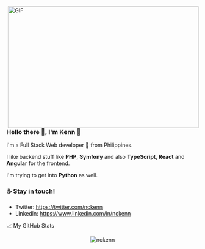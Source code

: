 <img align="right" alt="GIF" src="https://github.com/abhisheknaiidu/abhisheknaiidu/blob/master/code.gif?raw=true" width="500" height="320" />

### Hello there 👋, I'm Kenn 👱

I'm a Full Stack Web developer 🚀 from Philippines.

I like backend stuff like **PHP**, **Symfony** and also **TypeScript**, **React** and **Angular**  for the frontend.

I'm trying to get into **Python** as well.
  
### ☕ Stay in touch!
- Twitter: https://twitter.com/nckenn
- LinkedIn: https://www.linkedin.com/in/nckenn

📈 My GitHub Stats

<p align="center"> <img src="https://github-readme-stats.vercel.app/api?username=nckenn&show_icons=true&theme=gotham" alt="nckenn" />
